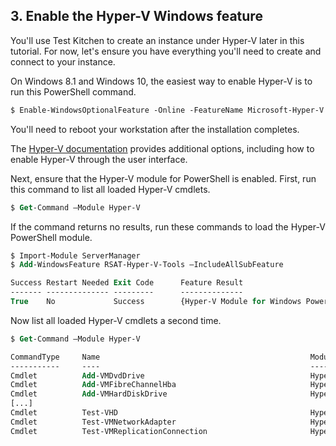 ## 3. Enable the Hyper-V Windows feature

You'll use Test Kitchen to create an instance under Hyper-V later in this tutorial. For now, let's ensure you have everything you'll need to create and connect to your instance.

On Windows 8.1 and Windows 10, the easiest way to enable Hyper-V is to run this PowerShell command.

```ps
$ Enable-WindowsOptionalFeature -Online -FeatureName Microsoft-Hyper-V -All
```

You'll need to reboot your workstation after the installation completes.

The [Hyper-V documentation](https://technet.microsoft.com/en-us/library/hh846766.aspx#BKMK_Step1) provides additional options, including how to enable Hyper-V through the user interface.

Next, ensure that the Hyper-V module for PowerShell is enabled. First, run this command to list all loaded Hyper-V cmdlets.

```ps
$ Get-Command –Module Hyper-V
```

If the command returns no results, run these commands to load the Hyper-V PowerShell module.

```ps
$ Import-Module ServerManager
$ Add-WindowsFeature RSAT-Hyper-V-Tools –IncludeAllSubFeature

Success Restart Needed Exit Code      Feature Result
------- -------------- ---------      --------------
True    No             Success        {Hyper-V Module for Windows PowerShell, Hy...
```

Now list all loaded Hyper-V cmdlets a second time.

```ps
$ Get-Command –Module Hyper-V

CommandType     Name                                               ModuleName
-----------     ----                                               ----------
Cmdlet          Add-VMDvdDrive                                     Hyper-V
Cmdlet          Add-VMFibreChannelHba                              Hyper-V
Cmdlet          Add-VMHardDiskDrive                                Hyper-V
[...]
Cmdlet          Test-VHD                                           Hyper-V
Cmdlet          Test-VMNetworkAdapter                              Hyper-V
Cmdlet          Test-VMReplicationConnection                       Hyper-V
```